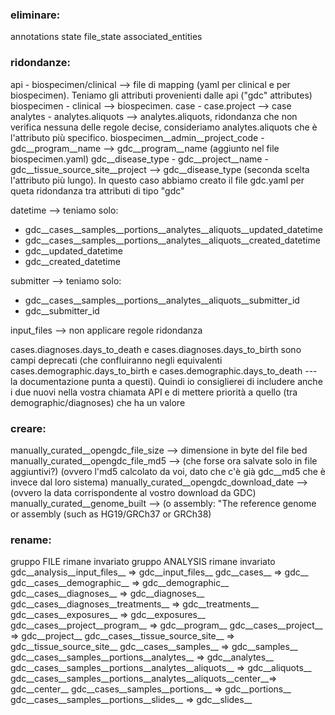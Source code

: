 ### eliminare:

annotations
state
file_state
associated_entities

### ridondanze:

api - biospecimen/clinical —> file di mapping (yaml per clinical e per biospecimen). Teniamo gli attributi provenienti dalle api ("gdc" attributes)
biospecimen - clinical —> biospecimen.
case - case.project —> case
analytes - analytes.aliquots —> analytes.aliquots, ridondanza che non verifica nessuna delle regole decise, consideriamo analytes.aliquots che è l'attributo più specifico.
biospecimen__admin__project_code - gdc__program__name —> gdc__program__name (aggiunto nel file biospecimen.yaml)
gdc__disease_type - gdc__project__name - gdc__tissue_source_site__project —> gdc__disease_type (seconda scelta l'attributo più lungo). In questo caso abbiamo creato il file gdc.yaml per queta ridondanza tra attributi di tipo "gdc"

datetime —> teniamo solo:
* gdc__cases__samples__portions__analytes__aliquots__updated_datetime
* gdc__cases__samples__portions__analytes__aliquots__created_datetime 
* gdc__updated_datetime
* gdc__created_datetime

submitter —> teniamo solo:
* gdc__cases__samples__portions__analytes__aliquots__submitter_id
* gdc__submitter_id 

input_files —> non applicare regole ridondanza

cases.diagnoses.days_to_death e cases.diagnoses.days_to_birth sono campi deprecati (che confluiranno negli equivalenti cases.demographic.days_to_birth e cases.demographic.days_to_death --- la documentazione punta a questi). Quindi io consiglierei di includere anche i due nuovi nella vostra chiamata API e di mettere priorità a quello (tra demographic/diagnoses) che ha un valore

### creare:

manually_curated__opengdc_file_size —> dimensione in byte del file bed
manually_curated__opengdc_file_md5 —> (che forse ora salvate solo in file aggiuntivi?) (ovvero l'md5 calcolato da voi, dato che c'è già gdc__md5 che è invece dal loro sistema)
manually_curated__opengdc_download_date —> (ovvero la data corrispondente al vostro download da GDC)
manually_curated__genome_built —> (o assembly: "The reference genome or assembly (such as HG19/GRCh37 or GRCh38) 

### rename:

gruppo FILE rimane invariato
gruppo ANALYSIS rimane invariato
gdc__analysis__input_files__ => gdc__input_files__
gdc__cases__ => gdc__
gdc__cases__demographic__ => gdc__demographic__
gdc__cases__diagnoses__ => gdc__diagnoses__
gdc__cases__diagnoses__treatments__ => gdc__treatments__
gdc__cases__exposures__ => gdc__exposures__
gdc__cases__project__program__ => gdc__program__
gdc__cases__project__ => gdc__project__
gdc__cases__tissue_source_site__ => gdc__tissue_source_site__
gdc__cases__samples__ => gdc__samples__
gdc__cases__samples__portions__analytes__ => gdc__analytes__
gdc__cases__samples__portions__analytes__aliquots__ => gdc__aliquots__
gdc__cases__samples__portions__analytes__aliquots__center__=> gdc__center__
gdc__cases__samples__portions__ => gdc__portions__
gdc__cases__samples__portions__slides__ => gdc__slides__
